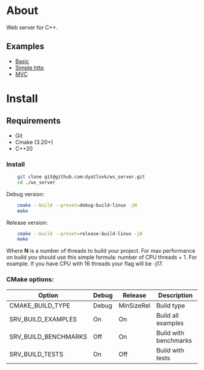 # About

Web server for C++.

## Examples

* [Basic](./examples/basic/)
* [Simple http](./examples/http_server/)
* [MVC](./examples/mvc/)

# Install

## Requirements
* Git
* Cmake (3.20+)
* C++20

### Install
```bash
    git clone git@github.com:dyatlovk/ws_server.git
    cd ./ws_server
```
Debug version:
```bash
    cmake --build --preset=debug-build-linux -jN
    make
```

Release version:
```bash
    cmake --build --preset=release-build-linux -jN
    make
```

Where **N** is a number of threads to build your project. For max performance on build you should use this simple formula: number of CPU threads + 1. For example. If you have CPU with 16 threads your flag will be -j17.

### CMake options:
| Option               | Debug         | Release    | Description           |
| -------------------- | ------------- | -----------| ----------------------|
| CMAKE_BUILD_TYPE     | Debug         | MinSizeRel | Build type            |
| SRV_BUILD_EXAMPLES   | On            | On         | Build all examples    |
| SRV_BUILD_BENCHMARKS | Off           | On         | Build with benchmarks |
| SRV_BUILD_TESTS      | On            | Off        | Build with tests      |
